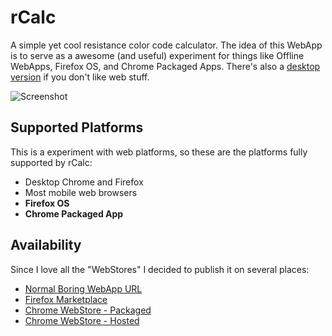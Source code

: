 # rCalc

A simple yet cool resistance color code calculator. The idea of this WebApp is to serve as a awesome (and useful) experiment for things like Offline WebApps, Firefox OS, and Chrome Packaged Apps. There's also a [desktop version](https://github.com/nathanpc/rcalc-desktop) if you don't like web stuff.

![Screenshot](http://i.imgur.com/tOVi60k.png)


## Supported Platforms

This is a experiment with web platforms, so these are the platforms fully supported by rCalc:

 - Desktop Chrome and Firefox
 - Most mobile web browsers
 - **Firefox OS**
 - **Chrome Packaged App**


## Availability

Since I love all the "WebStores" I decided to publish it on several places:

 - [Normal Boring WebApp URL](http://rcalc.dreamintech.net/)
 - [Firefox Marketplace](https://marketplace.firefox.com/app/rcalc/)
 - [Chrome WebStore - Packaged](https://chrome.google.com/webstore/detail/ijcmcfeebbeeggajifmbkmkobkgdilkj)
 - [Chrome WebStore - Hosted](https://chrome.google.com/webstore/detail/rcalc/aabdamdpbigmedbidolnefhepdocfjpg)
